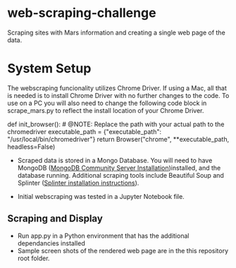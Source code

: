 # web-scraping-challenge
Scraping sites with Mars information and creating a single web page of the data.

# System Setup
The webscraping funcionality utilizes Chrome Driver. If using a Mac, all that is needed is to install Chrome Driver with no further changes to the code. 
To use on a PC you will also need to change the following code block in scrape_mars.py to reflect the install location of your Chrome Driver.

def init_browser():
    # @NOTE: Replace the path with your actual path to the chromedriver
    executable_path = {"executable_path": "/usr/local/bin/chromedriver"}
    return Browser("chrome", **executable_path, headless=False)
    
* Scraped data is stored in a Mongo Database. You will need to have MongoDB (<a href="https://www.mongodb.com/try/download/community">MongoDB Community Server Installation</a>)installed, and the database running. Additional scraping tools include Beautiful Soup and Splinter (<a href="https://splinter.readthedocs.io/en/latest/install.html">Splinter installation instructions</a>).

* Initial webscraping was tested in a Jupyter Notebook file. 

## Scraping and Display

* Run app.py in a Python environment that has the additional dependancies installed
* Sample screen shots of the rendered web page are in the this repository root folder. 
